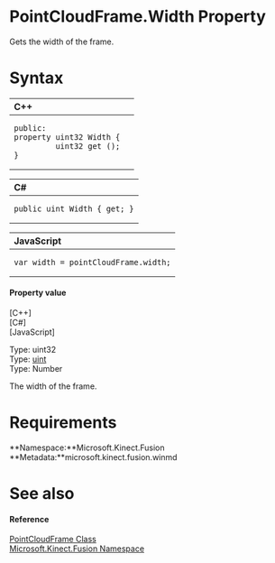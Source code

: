 PointCloudFrame.Width Property  
==============================  

Gets the width of the frame. <span id="syntaxSection"></span>

Syntax  
======  

<table>
<colgroup>
<col width="100%" />
</colgroup>
<thead>
<tr class="header">
<th align="left">C++</th>
</tr>
</thead>
<tbody>
<tr class="odd">
<td align="left"><pre><code>public:  
property uint32 Width {  
         uint32 get ();  
}</code></pre></td>
</tr>
</tbody>
</table>

<table>
<colgroup>
<col width="100%" />
</colgroup>
<thead>
<tr class="header">
<th align="left">C#</th>
</tr>
</thead>
<tbody>
<tr class="odd">
<td align="left"><pre><code>public uint Width { get; }</code></pre></td>
</tr>
</tbody>
</table>

<table>
<colgroup>
<col width="100%" />
</colgroup>
<thead>
<tr class="header">
<th align="left">JavaScript</th>
</tr>
</thead>
<tbody>
<tr class="odd">
<td align="left"><pre><code>var width = pointCloudFrame.width;</code></pre></td>
</tr>
</tbody>
</table>

<span id="ID4ER"></span>
#### Property value  

[C++]   
 [C\#]   
 [JavaScript]   

Type: uint32  
Type: [uint](http://msdn.microsoft.com/en-us/library/system.uint32.aspx)  
Type: Number  

The width of the frame.  

<span id="requirements"></span>

Requirements  
============  

**Namespace:**Microsoft.Kinect.Fusion  
**Metadata:**microsoft.kinect.fusion.winmd  

<span id="ID4E3"></span>

See also  
========  

<span id="ID4E5"></span>
#### Reference  

[PointCloudFrame Class](../../PointCloudFrame_Class.md)  
 [Microsoft.Kinect.Fusion Namespace](../../../Kinect.Fusion.md)  



<!--Please do not edit the data in the comment block below.-->
<!--
TOCTitle : Width Property
RLTitle : PointCloudFrame.Width Property
KeywordK : Width property
KeywordK : PointCloudFrame.Width property
KeywordF : Microsoft.Kinect.Fusion.PointCloudFrame.Width
KeywordF : PointCloudFrame.Width
KeywordF : Width
KeywordF : Microsoft.Kinect.Fusion.PointCloudFrame.Width
KeywordA : P:Microsoft.Kinect.Fusion.PointCloudFrame.Width
AssetID : P:Microsoft.Kinect.Fusion.PointCloudFrame.Width
Locale : en-us
CommunityContent : 1
APIType : Managed
APILocation : microsoft.kinect.fusion.winmd
APIName : Microsoft.Kinect.Fusion.PointCloudFrame.Width
TargetOS : Windows
TopicType : kbSyntax
DevLang : VB
DevLang : CSharp
DevLang : JavaScript
DevLang : C++
DocSet : K4Wv2
ProjType : K4Wv2Proj
Technology : Kinect for Windows
Product : Kinect for Windows SDK v2
productversion : 20
-->
